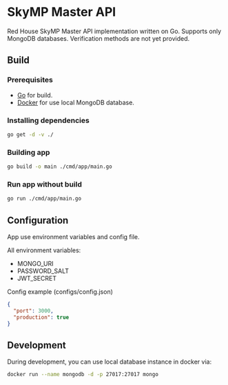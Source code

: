 # SkyMP Master API

Red House SkyMP Master API implementation written on Go. Supports only MongoDB databases. Verification methods are not yet provided.

## Build

### Prerequisites

- [Go](https://go.dev/) for build.
- [Docker](https://www.docker.com/) for use local MongoDB database.

### Installing dependencies

```bash
go get -d -v ./
```

### Building app

```bash
go build -o main ./cmd/app/main.go
```

### Run app without build

```bash
go run ./cmd/app/main.go
```

## Configuration

App use environment variables and config file.

All environment variables:

- MONGO_URI
- PASSWORD_SALT
- JWT_SECRET

Config example (configs/config.json)

```json
{
  "port": 3000,
  "production": true
}
```

## Development

During development, you can use local database instance in docker via:

```bash
docker run --name mongodb -d -p 27017:27017 mongo
```